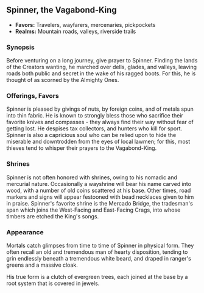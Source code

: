 ## Spinner, the Vagabond-King
- **Favors:** Travelers, wayfarers, mercenaries, pickpockets
- **Realms:** Mountain roads, valleys, riverside trails

### Synopsis
Before venturing on a long journey, give prayer to Spinner. Finding the lands of the Creators wanting, he marched over dells, glades, and valleys, leaving roads both public and secret in the wake of his ragged boots. For this, he is thought of as scorned by the Almighty Ones.

### Offerings, Favors
Spinner is pleased by givings of nuts, by foreign coins, and of metals spun into thin fabric. He is known to strongly bless those who sacrifice their favorite knives and compasses - they always find their way without fear of getting lost. He despises tax collectors, and hunters who kill for sport. Spinner is also a capricious soul who can be relied upon to hide the miserable and downtrodden from the eyes of local lawmen; for this, most thieves tend to whisper their prayers to the Vagabond-King.

### Shrines
Spinner is not often honored with shrines, owing to his nomadic and mercurial nature. Occasionally a wayshrine will bear his name carved into wood, with a number of old coins scattered at his base. Other times, road markers and signs will appear festooned with bead necklaces given to him in praise. Spinner's favorite shrine is the Mercado Bridge, the tradesman's span which joins the West-Facing and East-Facing Crags, into whose timbers are etched the King's songs.

### Appearance
Mortals catch glimpses from time to time of Spinner in physical form. They often recall an old and tremendous man of hearty disposition, tending to grin endlessly beneath a tremendous white beard, and draped in ranger's greens and a massive cloak.

His true form is a clutch of evergreen trees, each joined at the base by a root system that is covered in jewels.